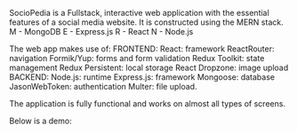 SocioPedia is a Fullstack, interactive web application with the essential features of a social media website. 
It is constructed using the MERN stack. 
M - MongoDB
E - Express.js
R - React
N - Node.js


The web app makes use of:
FRONTEND:
 React: framework
 ReactRouter: navigation
 Formik/Yup: forms and form validation 
 Redux Toolkit: state management
 Redux Persistent: local storage
 React Dropzone: image upload
BACKEND:
 Node.js: runtime
 Express.js: framework
 Mongoose: database
 JasonWebToken: authentication
 Multer: file upload. 
 
The application is fully functional and works on almost all types of screens.

Below is a demo:
